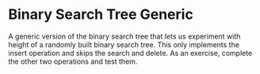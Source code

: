 Binary Search Tree Generic
==========================

A generic version of the binary search tree that lets us experiment with height of a randomly
built binary search tree. This only implements the insert operation and skips the search and
delete. As an exercise, complete the other two operations and test them.
